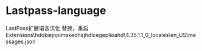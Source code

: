 # Lastpass-language
LastPass扩展语言汉化
替换，重启
Extensions\hdokiejnpimakedhajhdlcegeplioahd\4.35.1.1_0\_locales\en_US\messages.json
